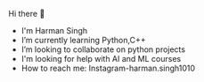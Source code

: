 Hi there 👋
-  I'm Harman Singh
-  I’m currently learning Python,C++
-  I’m looking to collaborate on python projects
-  I'm looking for help with AI and ML courses
-  How to reach me: Instagram-harman.singh1010

